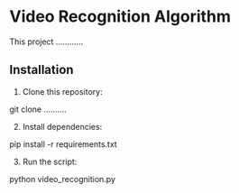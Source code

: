 # Video Recognition Algorithm

This project ............

## Installation

1. Clone this repository:

git clone ..........

2. Install dependencies:

pip install -r requirements.txt

3. Run the script: 

python video_recognition.py